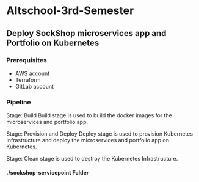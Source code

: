 # Altschool-3rd-Semester

## Deploy SockShop microservices app and Portfolio on Kubernetes

### Prerequisites

- AWS account
- Terraform
- GitLab account

### Pipeline

Stage: Build
Build stage is used to build the docker images for the microservices and portfolio app.

Stage: Provision and Deploy
Deploy stage is used to provision Kubernetes Infrastructure and deploy the microservices and portfolio app on Kubernetes.

Stage: Clean stage is used to destroy the Kubernetes Infrastructure.

#### ./sockshop-servicepoint Folder
